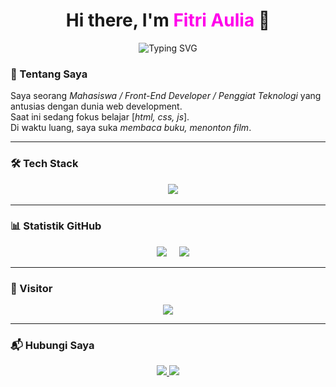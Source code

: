 <h1 align="center">Hi there, I'm <span style="color:#FF00EAFF;">Fitri Aulia</span> 👋</h1>

<p align="center">
  <img src="https://readme-typing-svg.herokuapp.com?font=Fira+Code&pause=1000&color=FF00EA&center=true&vCenter=true&width=435&lines=Welcome+to+my+profile!;I'm+Fitri+Aulia+💻;Front-End+Developer+in+Progress" alt="Typing SVG" />
</p>

### 👋 Tentang Saya
<p>
  Saya seorang <i>Mahasiswa / Front-End Developer / Penggiat Teknologi</i> yang antusias dengan dunia web development. 
  <br/>
  Saat ini sedang fokus belajar [<i>html, css, js</i>].
  <br/>
  Di waktu luang, saya suka <i>membaca buku, menonton film</i>.
</p>

---

### 🛠 Tech Stack
<p align="center">
    <img src="https://skillicons.dev/icons?i=html,css,js,git,github,vscode" />
</p>

---

### 📊 Statistik GitHub
<p align="center">
    <img src="https://github-readme-stats.vercel.app/api/top-langs/?username=pitlia&layout=compact&theme=github_dark" />
    <img src="https://github-readme-stats.vercel.app/api?username=pitlia&show_icons=true&theme=github_dark" />
</p>

---
### 👀 Visitor
<p align="center">
  <img src="https://komarev.com/ghpvc/?username=pitlia&label=Profile%20Views&color=brightgreen&style=for-the-badge" />
</p>


---

### 📬 Hubungi Saya
<p align="center">
  <a href="https://linkedin.com/in/[username-linkedin-kamu]" target="_blank">
    <img src="https://img.shields.io/badge/LinkedIn-0A66C2?style=for-the-badge&logo=linkedin&logoColor=white" />
  </a>
  <a href="mailto:[emailkamu@gmail.com]" target="_blank">
    <img src="https://img.shields.io/badge/Gmail-D14836?style=for-the-badge&logo=gmail&logoColor=white" />
  </a>
</p>